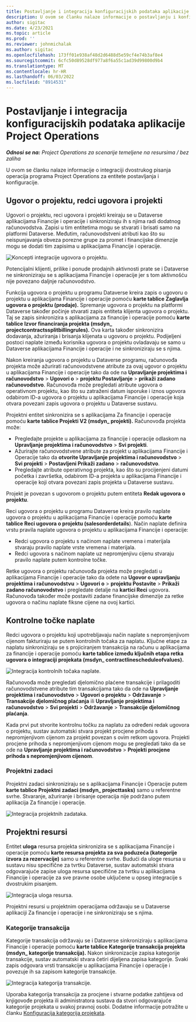 ```yaml
---
title: Postavljanje i integracija konfiguracijskih podataka aplikacije Project Operations
description: U ovom se članku nalaze informacije o postavljanju i konfiguriranju mapa dvostrukog pisanja project operations operacija.
author: sigitac
ms.date: 4/23/2021
ms.topic: article
ms.prod: ''
ms.reviewer: johnmichalak
ms.author: sigitac
ms.openlocfilehash: 173ff01e938af48d2d6488d5e59cf4e74b3af8e4
ms.sourcegitcommit: 6cfc50d89528df977a8f6a55c1ad39d99800d9b4
ms.translationtype: MT
ms.contentlocale: hr-HR
ms.lasthandoff: 06/03/2022
ms.locfileid: "8914531"
---
```

# <a name="project-operations-setup-and-configuration-data-integration"></a>Postavljanje i integracija konfiguracijskih podataka aplikacije Project Operations

_**Odnosi se na:** Project Operations za scenarije temeljene na resursima / bez zaliha_

U ovom se članku nalaze informacije o integraciji dvostrukog pisanja operacija programa Project Operations za entitete postavljanja i konfiguracije.

## <a name="project-contracts-contract-lines-and-projects"></a>Ugovor o projektu, redci ugovora i projekti

Ugovori o projektu, reci ugovora i projekti kreiraju se u Dataverse aplikacijama Financije i operacije i sinkroniziraju ih s njima radi dodatnog računovodstva. Zapisi u tim entitetima mogu se stvarati i brisati samo na platformi Dataverse. Međutim, računovodstveni atributi kao što su neispunjavanja obveza porezne grupe za promet i financijske dimenzije mogu se dodati tim zapisima u aplikacijama Financije i operacije.

  ![Koncepti integracije ugovora o projektu.](./media/1ProjectContract.jpg)

Potencijalni klijenti, prilike i ponude prodajnih aktivnosti prate se i Dataverse ne sinkroniziraju se s aplikacijama Financije i operacije jer s tom aktivnošću nije povezano daljnje računovodstvo.

Funkcija ugovora o projektu u programu Dataverse kreira zapis o ugovoru o projektu u aplikacijama Financije i operacije pomoću **karte tablice Zaglavlja ugovora o projektu (prodaje).** Spremanje ugovora o projektu na platformi Dataverse također počinje stvarati zapis entiteta klijenta ugovora o projektu. Taj se zapis sinkronizira s aplikacijama za financije i operacije pomoću **karte tablice Izvor financiranja projekta (msdyn\_ projectcontractssplitbillingrules).** Ova karta također sinkronizira dodavanja, ažuriranja i brisanja klijenata u ugovoru o projektu. Podijeljeni postoci naplate između korisnika ugovora o projektu ovladavaju se samo u Dataverse aplikacijama Financije i operacije i ne sinkroniziraju se s njima.

Nakon kreiranja ugovora o projektu u Dataverse programu, računovođa projekta može ažurirati računovodstvene atribute za ovaj ugovor o projektu u aplikacijama Financije i operacije tako da ode na **Upravljanje projektima i računovodstvo** > **Ugovori o** > **projektu Postavljanje** > **prikaži zadano računovodstvo**. Računovođa može pregledati atribute ugovora o operativnom projektu, kao što su zatraženi datum isporuke i iznos ugovora odabirom ID-a ugovora o projektu u aplikacijama Financije i operacije koja otvara povezani zapis ugovora o projektu u Dataverse sustavu.

Projektni entitet sinkronizira se s aplikacijama Za financije i operacije pomoću **karte tablice Projekti V2 (msdyn\_ projekti).** Računovođa projekta može:

  - Pregledajte projekte u aplikacijama za financije i operacije odlaskom na **Upravljanje projektima i računovodstvo** > **Svi projekti**. 
  - Ažurirajte računovodstvene atribute za projekt u aplikacijama Financije i Operacije tako da **otvorite Upravljanje projektima i računovodstvo** > **Svi projekti** > **Postavljeni Prikaži zadano** > **računovodstvo**.  
  - Pregledajte atribute operativnog projekta, kao što su procijenjeni datumi početka i završetka, odabirom ID-a projekta u aplikacijama Financije i operacije koji otvara povezani zapis projekta u Dataverse sustavu.

Projekt je povezan s ugovorom o projektu putem entiteta **Redak ugovora o projektu**.

Reci ugovora o projektu u programu Dataverse kreira pravilo naplate ugovora o projektu u aplikacijama Financije i operacije pomoću **karte tablice Reci ugovora o projektu (salesorderdetails**). Način naplate definira vrstu pravila naplate ugovora o projektu u aplikacijama Financije i operacije:

  - Redci ugovora o projektu s načinom naplate vremena i materijala stvaraju pravilo naplate vrste vremena i materijala.
  - Redci ugovora s načinom naplate uz nepromjenjivu cijenu stvaraju pravilo naplate putem kontrolne točke.

Retke ugovora o projektu računovođa projekta može pregledati u aplikacijama Financije i operacije tako da odete na **Ugovor o upravljanju projektima i računovodstvu** > **Ugovori o** > **projektu Postavite** > **Prikaži zadano računovodstvo** i pregledate detalje na **kartici Reci** ugovora. Računovođa također može postaviti zadane financijske dimenzije za retke ugovora o načinu naplate fiksne cijene na ovoj kartici.

## <a name="billing-milestones"></a>Kontrolne točke naplate

Redci ugovora o projektu koji upotrebljavaju način naplate s nepromjenjivom cijenom fakturiraju se putem kontrolnih točaka za naplatu. Ključne etape za naplatu sinkroniziraju se s projiciranjem transakcija na računu u aplikacijama za financije i operacije pomoću **karte tablice između ključnih etapa retka ugovora o integraciji projekata (msdyn\_ contractlinescheduleofvalues).**

  ![Integracija kontrolnih točaka naplate.](./media/2Milestones.jpg)

Računovođa može pregledati djelomično plaćene transakcije i prilagoditi računovodstvene atribute tim transakcijama tako da ode na **Upravljanje projektima i računovodstvo** > **Ugovori o projektu** > **Održavanje** > **Transakcije djelomičnog plaćanja** ili **Upravljanje projektima i računovodstvo** > **Svi projekti** > **Održavanje** > **Transakcije djelomičnog plaćanja**.

Kada prvi put stvorite kontrolnu točku za naplatu za određeni redak ugovora o projektu, sustav automatski stvara projekt procjene prihoda s nepromjenjivom cijenom za projekt povezan s ovim retkom ugovora. Projekti procjene prihoda s nepromjenjivom cijenom mogu se pregledati tako da se ode na **Upravljanje projektima i računovodstvo** > **Projekti procjene prihoda s nepromjenjivom cijenom**.

### <a name="project-tasks"></a>Projektni zadaci

Projektni zadaci sinkroniziraju se s aplikacijama Financije i Operacije putem **karte tablice Projektni zadaci (msdyn\_ projecttasks)** samo u referentne svrhe. Stvaranje, ažuriranje i brisanje operacija nije podržano putem aplikacija Za financije i operacije.

  ![Integracija projektnih zadataka.](./media/3Tasks.jpg)

## <a name="project-resources"></a>Projektni resursi

Entitet **uloga** resursa projekta sinkronizira se s aplikacijama Financije i operacije pomoću **karte resursa projekta za sva poduzeća (kategorije izvora za rezervacije)** samo u referentne svrhe. Budući da uloge resursa u sustavu nisu specifične za tvrtku Dataverse, sustav automatski stvara odgovarajuće zapise uloga resursa specifične za tvrtku u aplikacijama Financije i operacije za sve pravne osobe uključene u opseg integracije s dvostrukim pisanjem.

![Integracija uloga resursa.](./media/5Resources.jpg)

Projektni resursi u projektnim operacijama održavaju se u Dataverse aplikaciji Za financije i operacije i ne sinkroniziraju se s njima.

### <a name="transaction-categories"></a>Kategorije transakcija

Kategorije transakcija održavaju se i Dataverse sinkroniziraju s aplikacijama Financije i operacije pomoću **karte tablice Kategorije transakcija projekta (msdyn\_ kategorije transakcija).** Nakon sinkronizacije zapisa kategorije transakcije, sustav automatski stvara četiri dijeljena zapisa kategorije. Svaki zapis odgovara vrsti transakcije u aplikacijama Financije i operacije i povezuje ih sa zapisom kategorije transakcije.

![Integracija kategorija transakcije.](./media/4TransactionCategories.jpg)

Uporaba kategorija transakcija za procjene i stvarne podatke zahtijeva od knjigovođe projekta ili administratora sustava da stvori odgovarajuće kategorije projekata u svakoj pravnoj osobi. Dodatne informacije potražite u članku [Konfiguracija kategorija projekata](../project-accounting/configure-project-categories.md).

